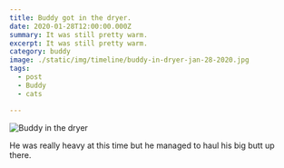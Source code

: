 ```yaml
---
title: Buddy got in the dryer.
date: 2020-01-28T12:00:00.000Z
summary: It was still pretty warm.
excerpt: It was still pretty warm.
category: buddy
image: ./static/img/timeline/buddy-in-dryer-jan-28-2020.jpg 
tags:
  - post
  - Buddy
  - cats

---
```


![Buddy in the dryer](/static/img/buddy/buddy-in-dryer-jan-28-2020.jpg "buddy in the dryer")

He was really heavy at this time but he managed to haul his big butt up there.
